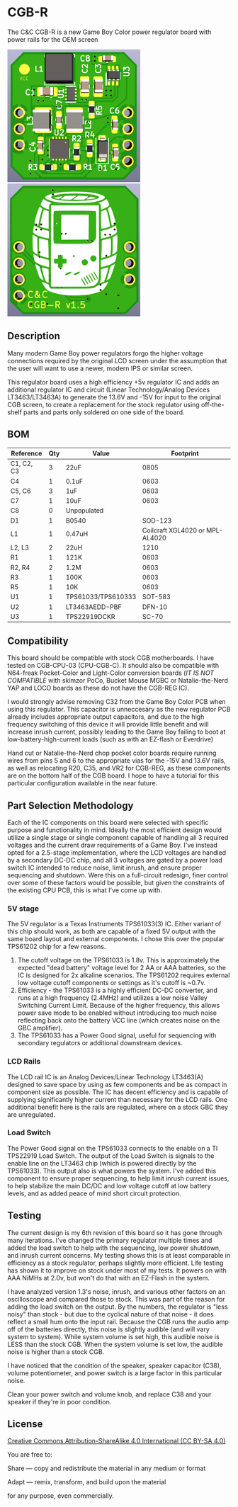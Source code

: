 # CGB-R
The C&C CGB-R is a new Game Boy Color power regulator board with power rails for the OEM screen

<img src="CGB_R_Front.png" width=300 height=300><img src="CGB_R_Back.png" width=300 height=300>

## Description

Many modern Game Boy power regulators forgo the higher voltage connections required by the original LCD screen under the assumption that the user will want to use a newer, modern IPS or similar screen. 

This regulator board uses a high efficiency +5v regulator IC and adds an additional regulator IC and circuit (Linear Technology/Analog Devices LT3463/LT3463A) to generate the 13.6V and -15V for input to the original CGB screen, to create a replacement for the stock regulator using off-the-shelf parts and parts only soldered on one side of the board.

## BOM
| Reference | Qty | Value          | Footprint |
|-----------|-----|----------------|-----------|
| C1, C2, C3    | 3   | 22uF           | 0805       |
| C4    | 1   | 0.1uF          | 0603       |
| C5, C6   | 3   | 1uF            | 0603       |
| C7 | 1| 10uF | 0603 |
| C8 | 0 | Unpopulated | |
| D1        | 1   | B0540          | SOD-123   |
| L1        | 1   | 0.47uH          | Coilcraft XGL4020 or MPL-AL4020   |
| L2, L3    | 2   | 22uH           | 1210     |
| R1        | 1   | 121K           | 0603       |
| R2, R4    | 2   | 1.2M           | 0603       |
| R3        | 1   | 100K           | 0603       |
| R5        | 1   | 10K           | 0603       |
| U1        | 1   | TPS61033/TPS610333    | SOT-583   |
| U2        | 1   | LT3463AEDD-PBF | DFN-10    |
| U3 | 1 | TPS22919DCKR | SC-70 |


## Compatibility

This board should be compatible with stock CGB motherboards. I have tested on CGB-CPU-03 (CPU-CGB-C). It should also be compatible with N64-freak Pocket-Color and Light-Color conversion boards (_IT IS NOT COMPATIBLE_ with skimzor PoCo, Bucket Mouse MGBC or Natalie-the-Nerd YAP and LOCO boards as these do not have the CGB-REG IC). 

I would strongly advise removing C32 from the Game Boy Color PCB when using this regulator. This capacitor is unneccesary as the new regulator PCB already includes appropriate output capacitors, and due to the high frequency switching of this device it will provide little benefit and will increase inrush current, possibly leading to the Game Boy failing to boot at low-battery-high-current loads (such as with an EZ-flash or Everdrive)

Hand cut or Natalie-the-Nerd chop pocket color boards require running wires from pins 5 and 6 to the appropriate vias for the -15V and 13.6V rails, as well as relocating R20, C35, and VR2 for CGB-REG, as these components are on the bottom half of the CGB board. I hope to have a tutorial for this particular configuration available in the near future.

## Part Selection Methodology

Each of the IC components on this board were selected with specific purpose and functionality in mind. Ideally the most efficient design would utilize a single stage or single component capable of handling all 3 required voltages and the current draw requirements of a Game Boy. I've instead opted for a 2.5-stage implementation, where the LCD voltages are handled by a secondary DC-DC chip, and all 3 voltages are gated by a power load switch IC intended to reduce noise, limit inrush, and ensure proper sequencing and shutdown. Were this on a full-circuit redesign, finer control over some of these factors would be possible, but given the constraints of the existing CPU PCB, this is what I've come up with.

### 5V stage
The 5V regulator is a Texas Instruments TPS61033(3) IC. Either variant of this chip should work, as both are capable of a fixed 5V output with the same board layout and external components. I chose this over the popular TPS61202 chip for a few reasons.
1. The cutoff voltage on the TPS61033 is 1.8v. This is approximately the expected "dead battery" voltage level for 2 AA or AAA batteries, so the IC is designed for 2x alkaline scenarios. The TPS61202 requires external low voltage cutoff components or settings as it's cutoff is ~0.7v.
2. Efficiency - the TPS61033 is a highly efficient DC-DC converter, and runs at a high frequency (2.4MHz) and utilizes a low noise Valley Switching Current Limit. Because of the higher frequency, this allows power save mode to be enabled without introducing too much noise reflecting back onto the battery VCC line (which creates noise on the GBC amplifier).
3. The TPS61033 has a Power Good signal, useful for sequencing with secondary regulators or additional downstream devices.

### LCD Rails
The LCD rail IC is an Analog Devices/Linear Technology LT3463(A) designed to save space by using as few components and be as compact in component size as possible. The IC has decent efficiency and is capable of supplying significantly higher current than necessary for the LCD rails. One additional benefit here is the rails are regulated, where on a stock GBC they are unregulated.

### Load Switch
The Power Good signal on the TPS61033 connects to the enable on a TI TPS22919 Load Switch. The output of the Load Switch is signals to the enable line on the LT3463 chip (which is powered directly by the TPS61033). This output also is what powers the system. I've added this component to ensure proper sequencing, to help limit inrush current issues, to help stabilize the main DC/DC and low voltage cutoff at low battery levels, and as added peace of mind short circuit protection.

## Testing
The current design is my 6th revision of this board so it has gone through many iterations. I've changed the primary regulator multiple times and added the load switch to help with the sequencing, low power shutdown, and inrush current concerns. My testing shows this is at least comparable in efficiency as a stock regulator, perhaps slightly more efficient. Life testing has shown it to improve on stock under most of my tests. It powers on with AAA NiMHs at 2.0v, but won't do that with an EZ-Flash in the system.

I have analyzed version 1.3's noise, inrush, and various other factors on an oscilloscope and compared those to stock. This was part of the reason for adding the load switch on the output. By the numbers, the regulator is "less noisy" than stock - but due to the cyclical nature of that noise - it does reflect a small hum onto the input rail. Because the CGB runs the audio amp off of the batteries directly, this noise is slightly audible (and will vary system to system). While system volume is set high, this audible noise is LESS than the stock CGB. When the system volume is set low, the audible noise is higher than a stock CGB. 

I have noticed that the condition of the speaker, speaker capacitor (C38), volume potentiometer, and power switch is a large factor in this particular noise. 

Clean your power switch and volume knob, and replace C38 and your speaker if they're in poor condition.

## License

[Creative Commons Attribution-ShareAlike 4.0 International (CC BY-SA 4.0)](https://creativecommons.org/licenses/by-sa/4.0/)

You are free to:

Share — copy and redistribute the material in any medium or format

Adapt — remix, transform, and build upon the material

for any purpose, even commercially.
